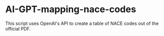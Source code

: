 # AI-GPT-mapping-nace-codes
This script uses OpenAI's API to create a table of NACE codes out of the official PDF.
